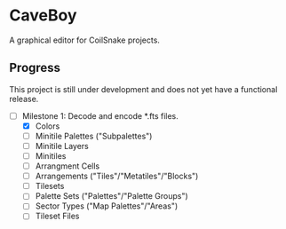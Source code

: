 # CaveBoy
A graphical editor for CoilSnake projects.

## Progress

This project is still under development and does not yet have a functional release. 

- [ ] Milestone 1: Decode and encode *.fts files.
  - [x] Colors
  - [ ] Minitile Palettes ("Subpalettes")
  - [ ] Minitile Layers
  - [ ] Minitiles
  - [ ] Arrangment Cells 
  - [ ] Arrangements ("Tiles"/"Metatiles"/"Blocks")
  - [ ] Tilesets
  - [ ] Palette Sets ("Palettes"/"Palette Groups")
  - [ ] Sector Types ("Map Palettes"/"Areas")
  - [ ] Tileset Files